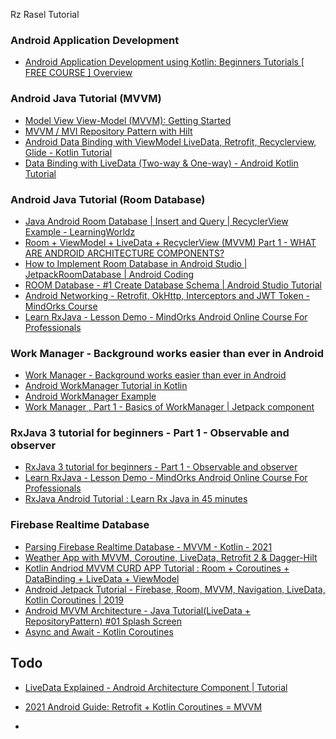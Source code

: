 Rz Rasel Tutorial
### Android Application Development
- [Android Application Development using Kotlin: Beginners Tutorials [ FREE COURSE ] Overview](https://youtu.be/e7WIPwRd2s8?list=PLlxmoA0rQ-Lw5k_QCqVl3rsoJOnb_00UV)

### Android Java Tutorial (MVVM)
- [Model View View-Model (MVVM): Getting Started](https://youtu.be/ijXjCtCXcN4?list=PLgCYzUzKIBE-eHpqt44Ea-Mi_iAUkpOdq)
- [MVVM / MVI Repository Pattern with Hilt](https://youtu.be/8vAQrgbh6YM)
- [Android Data Binding with ViewModel LiveData, Retrofit, Recyclerview, Glide - Kotlin Tutorial](https://youtu.be/BkzOSB6kqYs)
- [Data Binding with LiveData (Two-way & One-way) - Android Kotlin Tutorial](https://youtu.be/T-nQP9fidKU)

### Android Java Tutorial (Room Database)
- [Java Android Room Database | Insert and Query | RecyclerView Example - LearningWorldz](https://www.youtube.com/watch?v=ONb_MuPBBlg)
- [Room + ViewModel + LiveData + RecyclerView (MVVM) Part 1 - WHAT ARE ANDROID ARCHITECTURE COMPONENTS?](https://youtu.be/ARpn-1FPNE4?list=PLrnPJCHvNZuDihTpkRs6SpZhqgBqPU118)
- [How to Implement Room Database in Android Studio | JetpackRoomDatabase | Android Coding](https://youtu.be/GlzbOjzEhc0)
- [ROOM Database - #1 Create Database Schema | Android Studio Tutorial](https://youtu.be/lwAvI3WDXBY)
- [Android Networking - Retrofit, OkHttp, Interceptors and JWT Token - MindOrks Course](https://youtu.be/tPIdWALEVLc)
- [Learn RxJava - Lesson Demo - MindOrks Android Online Course For Professionals](https://youtu.be/zfDYK-xB1Uo)

### Work Manager - Background works easier than ever in Android
- [Work Manager - Background works easier than ever in Android](https://youtu.be/-prIcKMlrYQ)
- [Android WorkManager Tutorial in Kotlin](https://youtu.be/HNYr1ay3yjo)
- [Android WorkManager Example](https://youtu.be/Hrc7slbdTdM)
- [Work Manager , Part 1 - Basics of WorkManager | Jetpack component](https://youtu.be/8RvI6CK4tII)

### RxJava 3 tutorial for beginners - Part 1 - Observable and observer
- [RxJava 3 tutorial for beginners - Part 1 - Observable and observer](https://youtu.be/7mbjhNCWqvs)
- [Learn RxJava - Lesson Demo - MindOrks Android Online Course For Professionals](https://youtu.be/zfDYK-xB1Uo)
- [RxJava Android Tutorial : Learn Rx Java in 45 minutes](https://youtu.be/Y9fA80V25co)

### Firebase Realtime Database
- [Parsing Firebase Realtime Database - MVVM - Kotlin - 2021](https://youtu.be/V9XjJLJuKGo)
- [Weather App with MVVM, Coroutine, LiveData, Retrofit 2 & Dagger-Hilt](https://youtu.be/IsrzPlEz7uM)
- [Kotlin Andriod MVVM CURD APP Tutorial : Room + Coroutines + DataBinding + LiveData + ViewModel](https://youtu.be/v2yocpEcE_g)
- [Android Jetpack Tutorial - Firebase, Room, MVVM, Navigation, LiveData, Kotlin Coroutines | 2019](https://youtu.be/0gFgdtTwFQM)
- [Android MVVM Architecture - Java Tutorial(LiveData + RepositoryPattern) #01 Splash Screen](https://youtu.be/4nOQ_fpZxXQ)
- [Async and Await - Kotlin Coroutines](https://youtu.be/t-3TOke8tq8)


## Todo
- [LiveData Explained - Android Architecture Component | Tutorial](https://youtu.be/suC0OM5gGAA)
- [2021 Android Guide: Retrofit + Kotlin Coroutines = MVVM](https://youtu.be/DCglGiMI5Ps)




-
